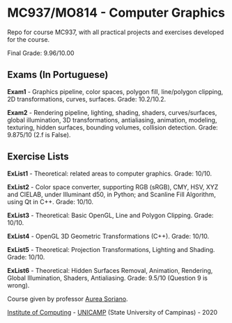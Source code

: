 MC937/MO814 - Computer Graphics
===============================

Repo for course MC937, with all practical projects and exercises developed for the course.

Final Grade: 9.96/10.00

Exams (In Portuguese)
---------------------
**Exam1** - Graphics pipeline, color spaces, polygon fill, line/polygon clipping, 2D transformations, curves, surfaces. Grade: 10.2/10.2.

**Exam2** - Rendering pipeline, lighting, shading, shaders, curves/surfaces, global illumination, 3D transformations, antialiasing, animation, modeling, texturing, hidden surfaces, bounding volumes, collision detection. Grade: 9.875/10 (2.f is False).

Exercise Lists
--------------
**ExList1** - Theoretical: related areas to computer graphics. Grade: 10/10.

**ExList2** - Color space converter, supporting RGB (sRGB), CMY, HSV, XYZ and CIELAB, under Illuminant d50, in Python; and Scanline Fill Algorithm, using Qt in C++. Grade: 10/10.

**ExList3** - Theoretical: Basic OpenGL, Line and Polygon Clipping. Grade: 10/10.

**ExList4** - OpenGL 3D Geometric Transformations (C++). Grade: 10/10.

**ExList5** - Theoretical: Projection Transformations, Lighting and Shading. Grade: 10/10.

**ExList6** - Theoretical: Hidden Surfaces Removal, Animation, Rendering, Global Illumination, Shaders, Antialiasing. Grade: 9.5/10 (Question 9 is wrong). 

Course given by professor [Aurea Soriano](http://www.recod.ic.unicamp.br/~aurea.soriano/index.html).

[Institute of Computing](http://ic.unicamp.br/en) - [UNICAMP](http://www.unicamp.br/unicamp/) (State University of Campinas) - 2020
